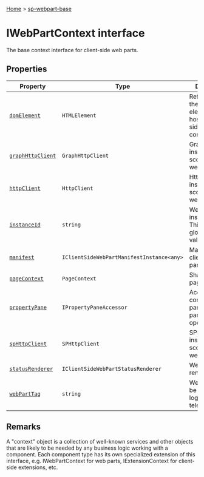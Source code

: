 <!-- docId=sp-webpart-base.iwebpartcontext -->

[Home](./index.md) &gt; [sp-webpart-base](./sp-webpart-base.md)

# IWebPartContext interface

The base context interface for client-side web parts.

## Properties

|  Property | Type | Description |
|  --- | --- | --- |
|  [`domElement`](./sp-webpart-base.iwebpartcontext.domelement.md) | `HTMLElement` | Reference to the DOM element that hosts this client side component. |
|  [`graphHttpClient`](./sp-webpart-base.iwebpartcontext.graphhttpclient.md) | `GraphHttpClient` | GraphHttpClient instance scoped to this web part. |
|  [`httpClient`](./sp-webpart-base.iwebpartcontext.httpclient.md) | `HttpClient` | HttpClient instance scoped to this web part. |
|  [`instanceId`](./sp-webpart-base.iwebpartcontext.instanceid.md) | `string` | Web part instance id. This is a globally unique value. |
|  [`manifest`](./sp-webpart-base.iwebpartcontext.manifest.md) | `IClientSideWebPartManifestInstance<any>` | Manifest for the client side web part. |
|  [`pageContext`](./sp-webpart-base.iwebpartcontext.pagecontext.md) | `PageContext` | SharePoint page context. |
|  [`propertyPane`](./sp-webpart-base.iwebpartcontext.propertypane.md) | `IPropertyPaneAccessor` | Accessor for common web part property pane operations. |
|  [`spHttpClient`](./sp-webpart-base.iwebpartcontext.sphttpclient.md) | `SPHttpClient` | SPHttpClient instance scoped to this web part. |
|  [`statusRenderer`](./sp-webpart-base.iwebpartcontext.statusrenderer.md) | `IClientSideWebPartStatusRenderer` | Web part status renderer. |
|  [`webPartTag`](./sp-webpart-base.iwebpartcontext.webparttag.md) | `string` | Web part tag to be used for logging and telemetry. |

## Remarks

A "context" object is a collection of well-known services and other objects that are likely to be needed by any business logic working with a component. Each component type has its own specialized extension of this interface, e.g. IWebPartContext for web parts, IExtensionContext for client-side extensions, etc.

